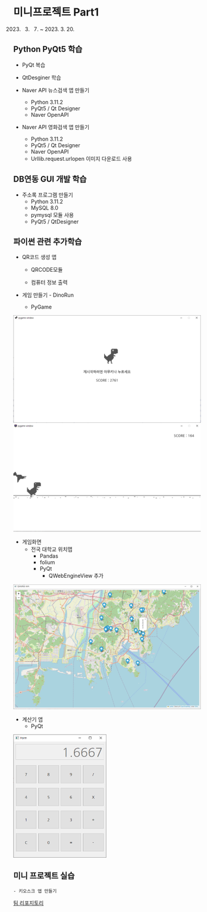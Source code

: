 # 미니프로젝트 Part1
2023. 3. 7. ~ 2023. 3. 20.

## Python PyQt5 학습
- PyQt 복습
- QtDesginer 학습
- Naver API 뉴스검색 앱 만들기
    - Python 3.11.2
    - PyQt5 / Qt Designer
    - Naver OpenAPI

- Naver API 영화검색 앱 만들기
    - Python 3.11.2
    - PyQt5 / Qt Designer
    - Naver OpenAPI
    - Urllib.request.urlopen 이미지 다운로드 사용

## DB연동 GUI 개발 학습
- 주소록 프로그램 만들기
    - Python 3.11.2
    - MySQL 8.0
    - pymysql 모듈 사용
    - PyQt5 / QtDesigner

## 파이썬 관련 추가학습
- QR코드 생성 앱
    - QRCODE모듈

    - 컴퓨터 정보 출력

- 게임 만들기 - DinoRun
    - PyGame
<img src='https://raw.githubusercontent.com/bookchon/miniprojects/main/part1/images/Pygame.PNG' width ='780'/>
<img src='https://raw.githubusercontent.com/bookchon/miniprojects/main/part1/images/dinorun.PNG' width ='780'/>

- 게임화면
    - 전국 대학교 위치맵
        - Pandas
        - folium
        - PyQt
            - QWebEngineView 추가
<img src='https://raw.githubusercontent.com/bookchon/miniprojects/main/part1/images/webengineview.PNG' width ='780'/>

- 계산기 앱
    - PyQt
<img src='https://raw.githubusercontent.com/bookchon/miniprojects/main/part1/images/calculator.PNG' width ='250'/>

## 미니 프로젝트 실습
    - 키오스크 앱 만들기

[팀 리포지토리](https://github.com/PKNU-IOT-1-TEAM)
